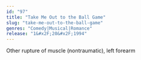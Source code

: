 ```yaml
---
id: "97"
title: "Take Me Out to the Ball Game"
slug: "take-me-out-to-the-ball-game"
genres: "Comedy|Musical|Romance"
release: "1&#x2F;20&#x2F;1994"
---
```


Other rupture of muscle (nontraumatic), left forearm

